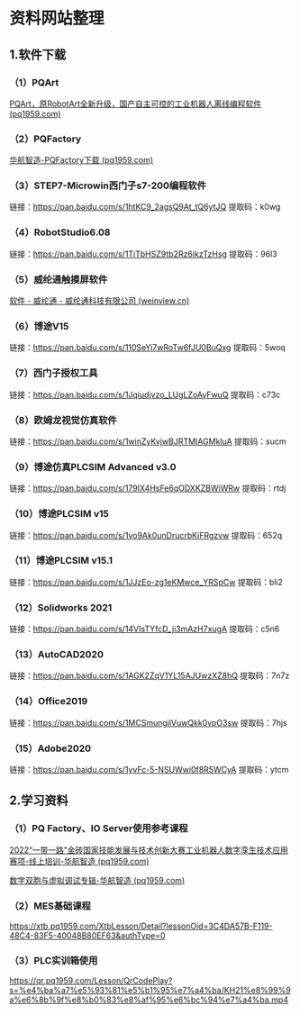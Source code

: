 # 资料网站整理

## 1.软件下载

### （1）PQArt

[PQArt，原RobotArt全新升级，国产自主可控的工业机器人离线编程软件 (pq1959.com)](https://art.pq1959.com/)

### （2）PQFactory

[华航智造-PQFactory下载 (pq1959.com)](https://factory.pq1959.com/Portal/Download)

### （3）STEP7-Microwin西门子s7-200编程软件

链接：https://pan.baidu.com/s/1htKC9_2agsQ9At_tQ6ytJQ 
提取码：k0wg

### （4）RobotStudio6.08

链接：https://pan.baidu.com/s/1TiTbHSZ9tb2Rz6ikzTzHsg 
提取码：96l3

### （5）威纶通触摸屏软件

[软件 - 威纶通 - 威纶通科技有限公司 (weinview.cn)](https://www.weinview.cn/download.aspx?nid=31&typeid=89)

### （6）博途V15

链接：https://pan.baidu.com/s/110SeYi7wRoTw6fJU0BuQxg 
提取码：5woq 

### （7）西门子授权工具

链接：https://pan.baidu.com/s/1Jqiudjvzo_LUgLZoAyFwuQ 
提取码：c73c

### （8）欧姆龙视觉仿真软件

链接：https://pan.baidu.com/s/1winZyKvjwBJRTMIAGMkluA 
提取码：sucm 

### （9）博途仿真PLCSIM Advanced v3.0

链接：https://pan.baidu.com/s/179IX4HsFe6qODXKZBWiWRw 
提取码：rtdj 

### （10）博途PLCSIM v15

链接：https://pan.baidu.com/s/1yo9Ak0unDrucrbKiFRgzvw 
提取码：652q 

### （11）博途PLCSIM v15.1

链接：https://pan.baidu.com/s/1JJzEo-zg1eKMwce_YRSpCw 
提取码：bli2 

### （12）Solidworks 2021

链接：https://pan.baidu.com/s/14VIsTYfcD_ji3mAzH7xugA 
提取码：c5n6 

### （13）AutoCAD2020

链接：https://pan.baidu.com/s/1AGK2ZqV1YL15AJUwzXZ8hQ 
提取码：7n7z 

### （14）Office2019

链接：https://pan.baidu.com/s/1MCSmungilVuwQkk0vpO3sw 
提取码：7hjs 

### （15）Adobe2020

链接：https://pan.baidu.com/s/1yvFc-5-NSUWwi0f8R5WCyA 
提取码：ytcm 

## 2.学习资料

### （1）PQ Factory、IO Server使用参考课程

[2022“一带一路”金砖国家技能发展与技术创新大赛工业机器人数字孪生技术应用赛项-线上培训-华航智造 (pq1959.com)](https://xtb.pq1959.com/XtbLesson/Detail?lessonOid=5192072F-976A-4823-B8C8-2ACB79530BC2&authType=0)

[数字双胞与虚拟调试专辑-华航智造 (pq1959.com)](https://xtb.pq1959.com/XtbLesson/Detail?lessonOid=35DD93E0-9510-4F7F-B22D-A82AD6C92FFF&authType=0)

### （2）MES基础课程

https://xtb.pq1959.com/XtbLesson/Detail?lessonOid=3C4DA57B-F119-48C4-83F5-40048B80EF63&authType=0

### （3）PLC实训箱使用

https://qr.pq1959.com/Lesson/QrCodePlay?s=%e4%ba%a7%e5%93%81%e5%b1%95%e7%a4%ba/KH21%e8%99%9a%e6%8b%9f%e8%b0%83%e8%af%95%e6%bc%94%e7%a4%ba.mp4